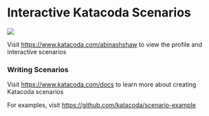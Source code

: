 # Interactive Katacoda Scenarios

[![](http://shields.katacoda.com/katacoda/abinashshaw/count.svg)](https://www.katacoda.com/abinashshaw "Get your profile on Katacoda.com")

Visit https://www.katacoda.com/abinashshaw to view the profile and interactive scenarios

### Writing Scenarios
Visit https://www.katacoda.com/docs to learn more about creating Katacoda scenarios

For examples, visit https://github.com/katacoda/scenario-example
